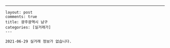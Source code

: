 ---
    layout: post
    comments: true
    title: 광주광역시 남구
    categories: [실거래가]
    ---

    2021-06-29 실거래 정보가 없습니다.

    
